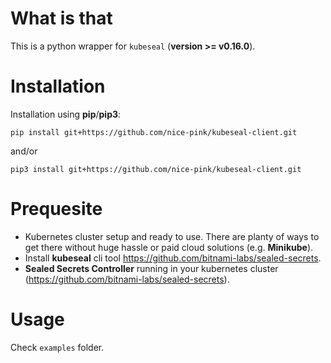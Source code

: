 # What is that

This is a python wrapper for `kubeseal` (__version >= v0.16.0__).

# Installation

Installation using **pip**/**pip3**:

`pip install git+https://github.com/nice-pink/kubeseal-client.git`

and/or 

`pip3 install git+https://github.com/nice-pink/kubeseal-client.git`

# Prequesite

* Kubernetes cluster setup and ready to use. There are planty of ways to get there without huge hassle or paid cloud solutions (e.g. **Minikube**).
* Install **kubeseal** cli tool https://github.com/bitnami-labs/sealed-secrets.
* **Sealed Secrets Controller** running in your kubernetes cluster (https://github.com/bitnami-labs/sealed-secrets).
# Usage

Check `examples` folder.

